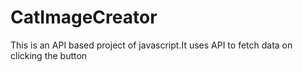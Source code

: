 # CatImageCreator
This is an API based project of javascript.It uses API to fetch data on clicking the button
